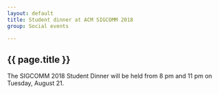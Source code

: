 ```yaml
---
layout: default
title: Student dinner at ACM SIGCOMM 2018
group: Social events

---
```




## {{ page.title }}
The SIGCOMM 2018 Student Dinner will be held from 8 pm and 11 pm on
Tuesday, August 21.

